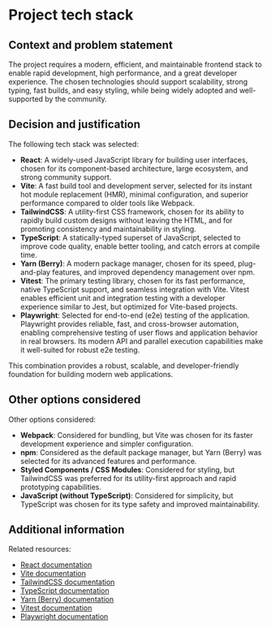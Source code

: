 # Project tech stack

## Context and problem statement

The project requires a modern, efficient, and maintainable frontend stack to
enable rapid development, high performance, and a great developer experience.
The chosen technologies should support scalability, strong typing, fast
builds, and easy styling, while being widely adopted and well-supported by the
community.

## Decision and justification

The following tech stack was selected:

- **React**: A widely-used JavaScript library for building user interfaces,
  chosen for its component-based architecture, large ecosystem, and strong
  community support.
- **Vite**: A fast build tool and development server, selected for its instant
  hot module replacement (HMR), minimal configuration, and superior
  performance compared to older tools like Webpack.
- **TailwindCSS**: A utility-first CSS framework, chosen for its ability to
  rapidly build custom designs without leaving the HTML, and for promoting
  consistency and maintainability in styling.
- **TypeScript**: A statically-typed superset of JavaScript, selected to
  improve code quality, enable better tooling, and catch errors at compile
  time.
- **Yarn (Berry)**: A modern package manager, chosen for its speed,
  plug-and-play features, and improved dependency management over npm.
- **Vitest**: The primary testing library, chosen for its fast performance,
  native TypeScript support, and seamless integration with Vite. Vitest
  enables efficient unit and integration testing with a developer experience
  similar to Jest, but optimized for Vite-based projects.
- **Playwright**: Selected for end-to-end (e2e) testing of the application.
  Playwright provides reliable, fast, and cross-browser automation, enabling
  comprehensive testing of user flows and application behavior in real
  browsers. Its modern API and parallel execution capabilities make it
  well-suited for robust e2e testing.

This combination provides a robust, scalable, and developer-friendly
foundation for building modern web applications.

## Other options considered

Other options considered:

- **Webpack**: Considered for bundling, but Vite was chosen for its faster
  development experience and simpler configuration.
- **npm**: Considered as the default package manager, but Yarn (Berry) was
  selected for its advanced features and performance.
- **Styled Components / CSS Modules**: Considered for styling, but TailwindCSS
  was preferred for its utility-first approach and rapid prototyping
  capabilities.
- **JavaScript (without TypeScript)**: Considered for simplicity, but
  TypeScript was chosen for its type safety and improved maintainability.

## Additional information

Related resources:

- [React documentation](https://react.dev/)
- [Vite documentation](https://vitejs.dev/)
- [TailwindCSS documentation](https://tailwindcss.com/)
- [TypeScript documentation](https://www.typescriptlang.org/)
- [Yarn (Berry) documentation](https://yarnpkg.com/)
- [Vitest documentation](https://vitest.dev/)
- [Playwright documentation](https://playwright.dev/)
